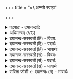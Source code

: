 +++
title = "०६ अग्नये स्वाहा"

+++
<details><summary>पदपाठः - दयानन्दादि</summary>

अ॒ग्नये॑। स्वाहा॑। सोमा॑य। स्वाहा॑। अ॒पाम्। मोदा॑य। स्वाहा। स॒वि॒त्रे। स्वाहा॑। वा॒यवे॑। स्वाहा॑। वि॒ष्णवे॑। स्वाहा॑। इन्द्रा॑य। स्वाहा॑। बृह॒स्पत॑ये। स्वाहा॑। वरु॑णाय। स्वाहा॑। ६।
</details>

<details><summary>अधिमन्त्रम् (VC)</summary>

- अग्न्यादयो देवताः
- प्रजापतिर्ऋषिः
- भुरिगतिजगती
- निषादः
</details>

<details><summary>दयानन्द-सरस्वती (हि) - विषयः</summary>

फिर मनुष्य कैसे अपना वर्त्ताव वर्त्तें, इस विषय को अगले मन्त्र में कहा है ॥
</details>

<details><summary>दयानन्द-सरस्वती (हि) - पदार्थः</summary>

पदार्थान्वयभाषाः -  यदि मनुष्य (अग्नये) अग्नि के लिये (स्वाहा) श्रेष्ठ क्रिया वा (सोमाय) ओषधियों के शोधने के लिये (स्वाहा) उत्तम क्रिया वा (अपाम्) जलों के सम्बन्ध से जो (मोदाय) आनन्द होता है, उस के लिये (स्वाहा) सुख पहुँचानेवाली क्रिया वा (सवित्रे) सूर्यमण्डल के अर्थ (स्वाहा) उत्तम क्रिया वा (वायवे) पवन के लिये (स्वाहा) उत्तम क्रिया (विष्णवे) बिजुलीरूप आग में (स्वाहा) उत्तम क्रिया (इन्द्राय) जीव के लिये (स्वाहा) उत्तम क्रिया (बृहस्पतये) बड़ों की पालना करनेवाले के लिये (स्वाहा) उत्तम क्रिया (मित्राय) मित्र के लिये (स्वाहा) उत्तम क्रिया (वरुणाय) श्रेष्ठ के लिये (स्वाहा) उत्तम क्रिया करें तो कौन-कौन सुख न मिले? ॥६ ॥
</details>

<details><summary>दयानन्द-सरस्वती (हि) - भावार्थः</summary>

भावार्थभाषाः -  हे मनुष्यो ! जो आग में उत्तमता से सिद्ध किया हुआ घी आदि हवि होमा जाता है, वह ओषधि, जल, सूर्य के तेज, वायु और बिजुली को अच्छे प्रकार शुद्ध कर ऐश्वर्य्य को बढ़ाने प्राण, अपान और प्रजा की रक्षारूप श्रेष्ठों के सत्कार का निमित्त होता है। कोई द्रव्य स्वरूप से नष्ट नहीं होता, किन्तु अवस्थान्तर को पाके सर्वत्र ही परिणाम को प्राप्त होता है; इसी से सुगन्ध, मीठापन, पुष्टि देने और रोगविनाश करने हारे गुणों से युक्त पदार्थ आग में छोड़कर ओषाधि आदि पदार्थों की शुद्धि के द्वारा संसार का नीरोगपन सिद्ध करना चाहिये ॥६ ॥
</details>

<details><summary>दयानन्द-सरस्वती (सं) - विषयः</summary>

पुनर्मनुष्याः कथं वर्त्तेरन्नित्याह ॥
</details>

<details><summary>दयानन्द-सरस्वती (सं) - पदार्थः</summary>

पदार्थान्वयभाषाः -  यदि मनुष्या अग्नये स्वाहा सोमाय स्वाहाऽपां मोदाय स्वाहा सवित्रे स्वाहा वायवे स्वाहा विष्णवे स्वाहेन्द्राय स्वाहा बृहस्पतये स्वाहा मित्राय स्वाहा वरुणाय स्वाहा क्रियेरंस्तर्हि किं किं सुखं न प्राप्येत ॥६ ॥
</details>

<details><summary>दयानन्द-सरस्वती (सं) - भावार्थः</summary>

भावार्थभाषाः -  हे मनुष्याः ! यदग्नौ संस्कृतं घृतादिकं हविर्हूयते तदोषधिजलं सूर्यतेजो वायुविद्युतौ च संशोध्यैश्वर्यवर्द्धनप्राणापानप्रजारक्षणश्रेष्ठसत्कारनिमित्तं जायते। किंचिदपि द्रव्यं स्वरूपतो नष्टं न भवति, किन्तु अवस्थान्तरं प्राप्य सर्वत्रैव परिणतं जायते; अत एव सुगन्धमिष्टपुष्टिरोगनाशकगुणैर्युक्तानि द्रव्याण्यग्नौ प्रक्षिप्यौषध्यादिशुद्धिद्वारा जगदारोग्यं सम्पादनीयम् ॥६ ॥
</details>

<details><summary>सविता जोशी ← दयानन्दः (म) - भावार्थः</summary>

भावार्थभाषाः -  हे माणसांनो ! यज्ञात तुपाची जी आहुती दिली जाते त्यामुळे जल, सूर्य, वायू व विद्युत यांची चांगल्याप्रकारे शुद्धी होते व त्यामुळे ऐश्वर्याची वाढ होते. ती आहुती प्राण-अपान, प्रजेचे रक्षण व श्रेष्ठांचा सत्कार यांचे कारण (निमित्त) ठरते. कोणताही पदार्थ नष्ट होत नाही, तर त्याचे रूपांतर होते व तो सूक्ष्म बनून अधिक परिणामकारक होतो. अशा सुगंधित, पुष्टिकारक आणि रोगनाशक पदार्थांचा अग्नीत होम करून सर्व वृक्ष, वनस्पती इत्यादी पदार्थांची शुद्धी करावी व जगातील आरोग्य वाढविण्यासाठी मदत करावी.
</details>